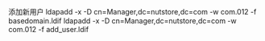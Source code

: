 
添加新用户
ldapadd -x -D cn=Manager,dc=nutstore,dc=com -w com.012 -f basedomain.ldif
ldapadd -x -D cn=Manager,dc=nutstore,dc=com -w com.012 -f add_user.ldif